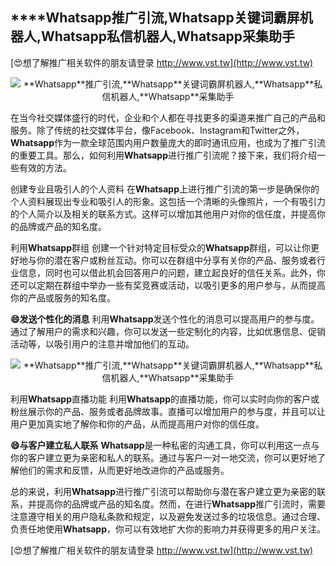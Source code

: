 ## ****Whatsapp**推广引流,**Whatsapp**关键词霸屏机器人,**Whatsapp**私信机器人,**Whatsapp**采集助手**

[😍想了解推广相关软件的朋友请登录 http://www.vst.tw](http://www.vst.tw)

 <center><img src="https://vst.tw/MP4/tuiguang/png/4.png" alt="**Whatsapp**推广引流,**Whatsapp**关键词霸屏机器人,**Whatsapp**私信机器人,**Whatsapp**采集助手"></center>

在当今社交媒体盛行的时代，企业和个人都在寻找更多的渠道来推广自己的产品和服务。除了传统的社交媒体平台，像Facebook、Instagram和Twitter之外，**Whatsapp**作为一款全球范围内用户数量庞大的即时通讯应用，也成为了推广引流的重要工具。那么，如何利用**Whatsapp**进行推广引流呢？接下来，我们将介绍一些有效的方法。

创建专业且吸引人的个人资料
在**Whatsapp**上进行推广引流的第一步是确保你的个人资料展现出专业和吸引人的形象。这包括一个清晰的头像照片，一个有吸引力的个人简介以及相关的联系方式。这样可以增加其他用户对你的信任度，并提高你的品牌或产品的知名度。

利用**Whatsapp**群组
创建一个针对特定目标受众的**Whatsapp**群组，可以让你更好地与你的潜在客户或粉丝互动。你可以在群组中分享有关你的产品、服务或者行业信息，同时也可以借此机会回答用户的问题，建立起良好的信任关系。此外，你还可以定期在群组中举办一些有奖竞赛或活动，以吸引更多的用户参与，从而提高你的产品或服务的知名度。

**😄发送个性化的消息**
利用**Whatsapp**发送个性化的消息可以提高用户的参与度。通过了解用户的需求和兴趣，你可以发送一些定制化的内容，比如优惠信息、促销活动等，以吸引用户的注意并增加他们的互动。

 <center><img src="https://vst.tw/MP4/tuiguang/png/2.png" alt="**Whatsapp**推广引流,**Whatsapp**关键词霸屏机器人,**Whatsapp**私信机器人,**Whatsapp**采集助手"></center>

利用**Whatsapp**直播功能
利用**Whatsapp**的直播功能，你可以实时向你的客户或粉丝展示你的产品、服务或者品牌故事。直播可以增加用户的参与度，并且可以让用户更加真实地了解你和你的产品，从而提高用户对你的信任度。

**😄与客户建立私人联系**
**Whatsapp**是一种私密的沟通工具，你可以利用这一点与你的客户建立更为亲密和私人的联系。通过与客户一对一地交流，你可以更好地了解他们的需求和反馈，从而更好地改进你的产品或服务。

总的来说，利用**Whatsapp**进行推广引流可以帮助你与潜在客户建立更为亲密的联系，并提高你的品牌或产品的知名度。然而，在进行**Whatsapp**推广引流时，需要注意遵守相关的用户隐私条款和规定，以及避免发送过多的垃圾信息。通过合理、负责任地使用**Whatsapp**，你可以有效地扩大你的影响力并获得更多的用户关注。

[😍想了解推广相关软件的朋友请登录 http://www.vst.tw](http://www.vst.tw)



